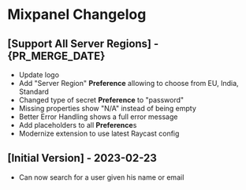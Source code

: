 # Mixpanel Changelog

## [Support All Server Regions] - {PR_MERGE_DATE}

- Update logo
- Add "Server Region" **Preference** allowing to choose from EU, India, Standard
- Changed type of secret **Preference** to "password"
- Missing properties show "N/A" instead of being empty
- Better Error Handling shows a full error message
- Add placeholders to all **Preference**s
- Modernize extension to use latest Raycast config

## [Initial Version] - 2023-02-23

- Can now search for a user given his name or email
